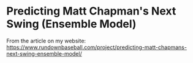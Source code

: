 # Predicting Matt Chapman's Next Swing (Ensemble Model)

From the article on my website: https://www.rundownbaseball.com/project/predicting-matt-chapmans-next-swing-ensemble-model/
